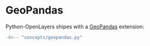 # GeoPandas

Python-OpenLayers shipes with a [GeoPandas](https://geopandas.org/) extension:

```python
-8<-- "concepts/geopandas.py"
```
